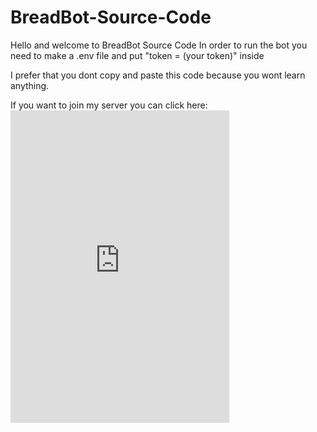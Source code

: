 # BreadBot-Source-Code

Hello and welcome to BreadBot Source Code
In order to run the bot you need to make a .env file and put "token = (your token)" inside

I prefer that you dont copy and paste this code because you wont learn anything. 

If you want to join my server you can click here:
<a href="">
    <iframe src="https://discord.com/widget?id=680221497197068308&theme=dark" width="350" height="500" allowtransparency="true" frameborder="0" sandbox="allow-popups allow-popups-to-escape-sandbox allow-same-origin allow-scripts"></iframe>
</a>